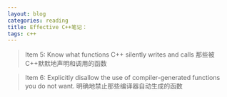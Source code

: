 ```yaml
---
layout: blog
categories: reading
title: Effective C++笔记：
tags: c++ 
---
```


> Item 5:  Know what functions C++ silently writes and calls
> 那些被C++默默地声明和调用的函数

> Item 6: Explicitly disallow the use of compiler-generated functions you do not want.
> 明确地禁止那些编译器自动生成的函数

